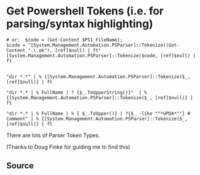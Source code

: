 ﻿# Get Powershell Tokens (i.e. for parsing/syntax highlighting)

	# or:  $code = (Get-Content $PS1_FileName);
	$code = "[System.Management.Automation.PSParser]::Tokenize((Get-Content ".\.ok"), [ref]$null) | ft"
	[System.Management.Automation.PSParser]::Tokenize($code, [ref]$null) | ft


	"dir *.*" | % {[System.Management.Automation.PSParser]::Tokenize($_, [ref]$null)} | ft

	"dir *.* | % FullName | ? {$_.ToUpperString()}"  | % {[System.Management.Automation.PSParser]::Tokenize($_, [ref]$null)} | ft

	"dir *.* | % FullName | % { $_.ToUpper()} | ?{$_ -like ""*UPDA*""} # Comment" | % {[System.Management.Automation.PSParser]::Tokenize($_, [ref]$null)} | ft

There are lots of Parser Token Types.

(Thanks to Doug Finke for guiding me to find this)

## Source